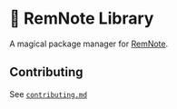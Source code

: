 # :scroll: RemNote Library

A magical package manager for [RemNote](https://remnote.io).

## Contributing

See [`contributing.md`](contributing.md)
